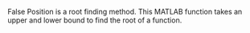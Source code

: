 False Position is a root finding method. This MATLAB function takes an upper and lower bound to find the root of a function.
